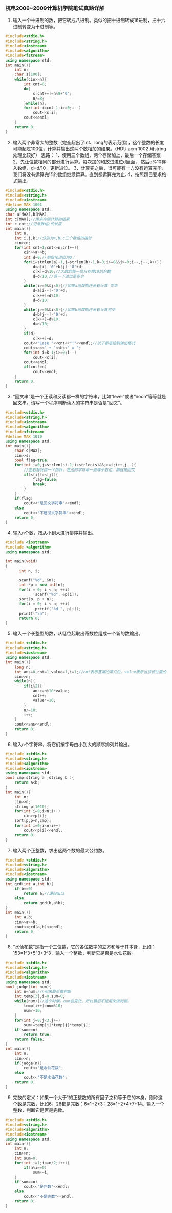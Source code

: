 ### 杭电2006~2009计算机学院笔试真题详解
1. 输入一个十进制的数，把它转成八进制。类似的把十进制转成16进制，把十六进制转变为十进制等。 
~~~C++
#include<stdio.h>
#include<string.h>
#include<iostream>
#include<algorithm>
#include<fstream>
using namespace std;
int main(){
    int n;
    char s[100];
    while(cin>>n){
        int cnt=0;
        do{
            s[cnt++]=n%8+'0';
            n/=8;
        }while(n);
        for(int i=cnt-1;i>=0;i--)
            cout<<s[i];
        cout<<endl;
    }
    return 0;
}
~~~

2. 输入两个非常大的整数（完全超出了int、long的表示范围），这个整数的长度可能超过100位，计算并输出这两个数相加的结果。（HDU acm 1002 用string处理比较好） 
   思路： 
   1、使用三个数组，两个存储加上，最后一个存储答案 
   2、先让位数相同的部分进行运算。每次加的和放进进位d里面， 然后d%10存入数组，d=d/10，更新进位。 
   3、计算完之后，很可能有一方没有运算完毕，我们将没有运算完毕的数组继续运算。直到都运算完为止.
   4、按照题目要求格式输出。
~~~C++
#include<stdio.h>
#include<string.h>
#include<iostream>
#define MAX 1001
using namespace std;
char a[MAX],b[MAX];
int c[MAX];//用来存储计算的结果 
int c_cnt;//记录数组c的长度 
int main(){
    int n;
    int i,j,k;//分别为a,b,c三个数组的指针 
    cin>>n;
    for(int cnt=1;cnt<=n;cnt++){
        cin>>a>>b;
        int d=0;//初始化进位为0；
        for(i=strlen(a)-1,j=strlen(b)-1,k=0;i>=0&&j>=0;i--,j--,k++){
            d=a[i]-'0'+b[j]-'0'+d;
            c[k]=d%10;//大数的每一位只存模10的余数 
            d=d/10;//算一下进位是多少 
        } 
        while(i>=0&&j<0){//如果a组数据还没有计算 完毕 
            d=a[i--]-'0'+d;
            c[k++]=d%10;
            d=d/10;
        }
        while(j>=0&&i<0){//如果b组数据还没有计算完毕 
            d=b[j--]-'0'+d;
            c[k++]=d%10;
            d=d/10;
        }
        if(d)
            c[k++]=d;
        cout<<"Case "<<cnt<<":"<<endl;//以下都是控制输出格式 
        cout<<a<<" + "<<b<<" = ";
        for(int i=k-1;i>=0;i--)
            cout<<c[i];
        cout<<endl;
        if(cnt!=n)
            cout<<endl;
    }
    return 0;
}
~~~

3. “回文串”是一个正读和反读都一样的字符串，比如“level”或者“noon”等等就是回文串。请写一个程序判断读入的字符串是否是“回文”。 
~~~C++
#include<stdio.h>
#include<string.h>
#include<iostream>
#include<algorithm>
#include<fstream>
#define MAX 1010
using namespace std;
int main(){
    char s[MAX];
    cin>>s;
    bool flag=true;
    for(int i=0,j=strlen(s)-1;i<strlen(s)&&j>=i;i++,j--){
        //左右各安排一个指针，左边的字符串一直等于右边，那就是回文 
        if(s[i]!=s[j]){
            flag=false;
            break;
        }
    }
    if(flag)    
        cout<<"是回文字符串"<<endl;
    else
        cout<<"不是回文字符串"<<endl;
    return 0;
}
~~~
4. 输入n个数，按从小到大进行排序并输出。 
~~~C++
#include <iostream>  
#include <algorithm>  
using namespace std;  

int main(void)  
{  
      int n, i;  

      scanf("%d", &n);  
      int *p = new int[n];  
      for(i = 0; i < n; ++i)  
             scanf("%d", &p[i]);  
      sort(p, p + n);  
      for(i = 0; i < n; ++i)  
             printf("%d ", p[i]);  
      printf("\n");  
      return 0;  
} 
~~~

5. 输入一个长整型的数，从低位起取出奇数位组成一个新的数输出。 
~~~C++
#include <stdio.h>  
#include<string.h>
#include<iostream>
using namespace std;
int main(){
    long n;
    int ans=0,cnt=1,value=1,i=1;//cnt表示答案的第几位，value表示当前该位置的权值 
    cin>>n;
    while(n){
        if(i%2){
            ans+=n%10*value;
            cnt++;
            value*=10;      
        } 
        n/=10;
        i++;
    } 
    cout<<ans<<endl;
    return 0;
} 
~~~

6. 输入n个字符串，将它们按字母由小到大的顺序排列并输出。 
~~~C++
#include <stdio.h>  
#include<string.h>
#include<algorithm>
#include<iostream>
using namespace std;
bool cmp(string a ,string b ){
    return a<b;
}
int main(){
    int n;
    cin>>n;
    string p[1010];
    for(int i=0;i<n;i++)
        cin>>p[i];
    sort(p,p+n,cmp);
    for(int i=0;i<n;i++)
        cout<<p[i]<<endl;
    return 0;
} 
~~~

7. 输入两个正整数，求出这两个数的最大公约数。 
~~~C++
#include <stdio.h>  
#include<string.h>
#include<algorithm>
#include<iostream>
using namespace std;
int gcd(int a,int b){
    if(b==0)    
        return a;//递归出口
    else
        return gcd(b,a%b);
}
int main(){
    int a,b;
    cin>>a>>b;
    cout<<gcd(a,b)<<endl;
    return 0;
}
~~~

8. “水仙花数”是指一个三位数，它的各位数字的立方和等于其本身，比如：153=1^3+5^3+3^3，输入一个整数，判断它是否是水仙花数。 
~~~C++
#include <stdio.h>  
#include<string.h>
#include<algorithm>
#include<iostream>
using namespace std;
bool judge(int num){
    int n=num;//n用来最后做判断 
    int temp[3],i=0,sum=0;
    while(num){//这个时候，num会变化，所以最后不能用来做判断。 
        temp[i++]=num%10;
        num/=10;
    }
    for(int j=0;j<3;j++)
        sum+=temp[j]*temp[j]*temp[j];
    if(sum==n)
        return true;
    return false;   
}
int main(){
    int n;
    cin>>n;
    if(judge(n))
        cout<<"是水仙花数";
    else
        cout<<"不是水仙花数";
    return 0;
}
~~~

9. 完数的定义：如果一个大于1的正整数的所有因子之和等于它的本身，则称这个数是完数，比如6，28都是完数：6=1+2+3；28=1+2+4+7+14。输入一个整数，判断它是否是完数。 
~~~C++
#include <stdio.h>  
#include<string.h>
#include<algorithm>
#include<iostream>
using namespace std;
int main(){
    int n;
    cin>>n;
    int sum=0;
    for(int i=1;i<=n/2;i++){
        if(n%i==0)
            sum+=i;
    }
    if(sum==n)
        cout<<"是完数"<<endl;
    else
        cout<<"不是完数"<<endl; 
    return 0;
}
~~~